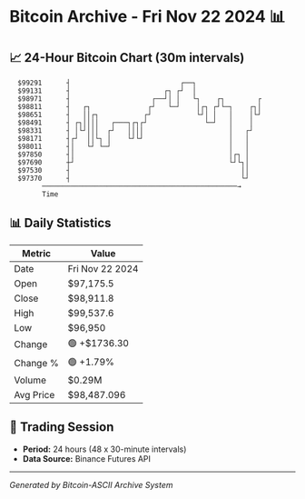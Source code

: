 # Bitcoin Archive - Fri Nov 22 2024 📊

## 📈 24-Hour Bitcoin Chart (30m intervals)

```
  $99291      ┤                           ┌──┐                 
  $99131      ┤                       ┌┐ ┌┘  │                 
  $98971      ┤                    ┌──┘│ │   └┐    ┌┐        ┌ 
  $98811      ┤   ┌┐              ┌┘   └─┘    │┌┐ ┌┘└─┐    ┌┐│ 
  $98651      ┤   ││┌┐           ┌┘           └┘│ │   │    │└┘ 
  $98491      ┤ ┌┐││││   ┌───┐┌┐┌┘              └─┘   │    │   
  $98331      ┤ │└┘│││  ┌┘   ││││                     │   ┌┘   
  $98171      ┤┌┘  ││└┐ │    └┘└┘                     │   │    
  $98011      ┤│   └┘ └─┘                             │   │    
  $97850      ┤│                                      │┌┐ │    
  $97690      ┼┘                                      └┘└┐│    
  $97530      ┤                                          ││    
  $97370      ┤                                          └┘    
        ────────────────────────────────────────────────→
        Time
```

## 📊 Daily Statistics

| Metric | Value |
|--------|-------|
| Date | Fri Nov 22 2024 |
| Open | $97,175.5 |
| Close | $98,911.8 |
| High | $99,537.6 |
| Low | $96,950 |
| Change | 🟢 +$1736.30 |
| Change % | 🟢 +1.79% |
| Volume | $0.29M |
| Avg Price | $98,487.096 |

## 📅 Trading Session

- **Period:** 24 hours (48 x 30-minute intervals)
- **Data Source:** Binance Futures API

---
*Generated by Bitcoin-ASCII Archive System*
